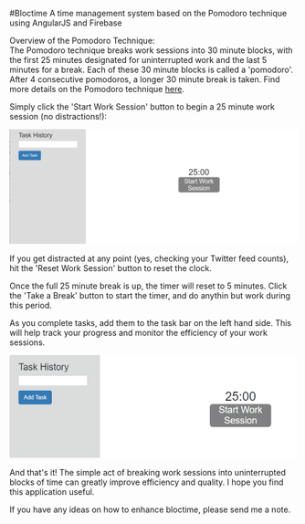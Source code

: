 #Bloctime
A time management system based on the Pomodoro technique using AngularJS and Firebase

Overview of the Pomodoro Technique:   
The Pomodoro technique breaks work sessions into 30 minute blocks, with the first 25 minutes designated for uninterrupted work and the last 5 minutes for a break. Each of these 30 minute blocks is called a 'pomodoro'. After 4 consecutive pomodoros, a longer 30 minute break is taken. Find more details on the Pomodoro technique [here](http://caps.ucsd.edu/Downloads/tx_forms/koch/pomodoro_handouts/ThePomodoroTechnique_v1-3.pdf).

Simply click the 'Start Work Session' button to begin a 25 minute work session (no distractions!):

![start timer](/app/assets/images/bloctime-start-timer.gif)

If you get distracted at any point (yes, checking your Twitter feed counts), hit the 'Reset Work Session' button to reset the clock.

Once the full 25 minute break is up, the timer will reset to 5 minutes. Click the 'Take a Break' button to start the timer, and do anythin but work during this period.

As you complete tasks, add them to the task bar on the left hand side. This will help track your progress and monitor the efficiency of your work sessions.

![add task](/app/assets/images/bloctime-add-task.gif)

And that's it! The simple act of breaking work sessions into uninterrupted blocks of time can greatly improve efficiency and quality. I hope you find this application useful.

If you have any ideas on how to enhance bloctime, please send me a note.